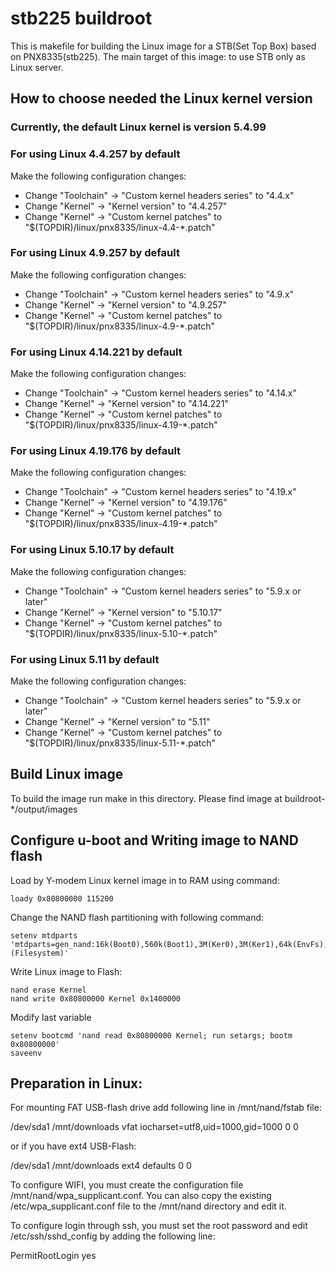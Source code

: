 # stb225 buildroot
This is makefile for building the Linux image for a STB(Set Top Box) based on PNX8335(stb225).
The main target of this image: to use STB only as Linux server.

## How to choose needed the Linux kernel version

### Currently, the default Linux kernel is version 5.4.99

### For using Linux 4.4.257 by default
Make the following configuration changes:
* Change "Toolchain" -> "Custom kernel headers series" to "4.4.x"
* Change "Kernel" -> "Kernel version" to "4.4.257"
* Change "Kernel" -> "Custom kernel patches" to "$(TOPDIR)/linux/pnx8335/linux-4.4-*.patch"

### For using Linux 4.9.257 by default
Make the following configuration changes:
* Change "Toolchain" -> "Custom kernel headers series" to "4.9.x"
* Change "Kernel" -> "Kernel version" to "4.9.257"
* Change "Kernel" -> "Custom kernel patches" to "$(TOPDIR)/linux/pnx8335/linux-4.9-*.patch"

### For using Linux 4.14.221 by default
Make the following configuration changes:
* Change "Toolchain" -> "Custom kernel headers series" to "4.14.x"
* Change "Kernel" -> "Kernel version" to "4.14.221"
* Change "Kernel" -> "Custom kernel patches" to "$(TOPDIR)/linux/pnx8335/linux-4.19-*.patch"

### For using Linux 4.19.176 by default
Make the following configuration changes:
* Change "Toolchain" -> "Custom kernel headers series" to "4.19.x"
* Change "Kernel" -> "Kernel version" to "4.19.176"
* Change "Kernel" -> "Custom kernel patches" to "$(TOPDIR)/linux/pnx8335/linux-4.19-*.patch"

### For using Linux 5.10.17 by default
Make the following configuration changes:
* Change "Toolchain" -> "Custom kernel headers series" to "5.9.x or later"
* Change "Kernel" -> "Kernel version" to "5.10.17"
* Change "Kernel" -> "Custom kernel patches" to "$(TOPDIR)/linux/pnx8335/linux-5.10-*.patch"

### For using Linux 5.11 by default
Make the following configuration changes:
* Change "Toolchain" -> "Custom kernel headers series" to "5.9.x or later"
* Change "Kernel" -> "Kernel version" to "5.11"
* Change "Kernel" -> "Custom kernel patches" to "$(TOPDIR)/linux/pnx8335/linux-5.11-*.patch"

## Build Linux image
To build the image run make in this directory.
Please find image at buildroot-*/output/images

## Configure u-boot and Writing image to NAND flash
Load by Y-modem Linux kernel image in to RAM using command:

```
loady 0x80800000 115200
```

Change the NAND flash partitioning with following command:

```
setenv mtdparts 'mtdparts=gen_nand:16k(Boot0),560k(Boot1),3M(Ker0),3M(Ker1),64k(EnvFs),20M(Kernel),-(Filesystem)'
```

Write Linux image to Flash:

```
nand erase Kernel
nand write 0x80800000 Kernel 0x1400000
```

Modify last variable

```
setenv bootcmd 'nand read 0x80800000 Kernel; run setargs; bootm 0x80800000'
saveenv
```

## Preparation in Linux:
For mounting FAT USB-flash drive add following line in /mnt/nand/fstab file:

/dev/sda1 /mnt/downloads   vfat  iocharset=utf8,uid=1000,gid=1000 0 0

or if you have ext4 USB-Flash:

/dev/sda1 /mnt/downloads   ext4  defaults 0 0

To configure WIFI, you must create the configuration file /mnt/nand/wpa_supplicant.conf.
You can also copy the existing /etc/wpa_supplicant.conf file to the /mnt/nand directory and edit it.

To configure login through ssh, you must set the root password and edit /etc/ssh/sshd_config by adding the following line:

PermitRootLogin yes
